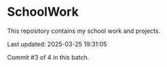 # SchoolWork

This repository contains my school work and projects.

Last updated: 2025-03-25 19:31:05

Commit #3 of 4 in this batch.